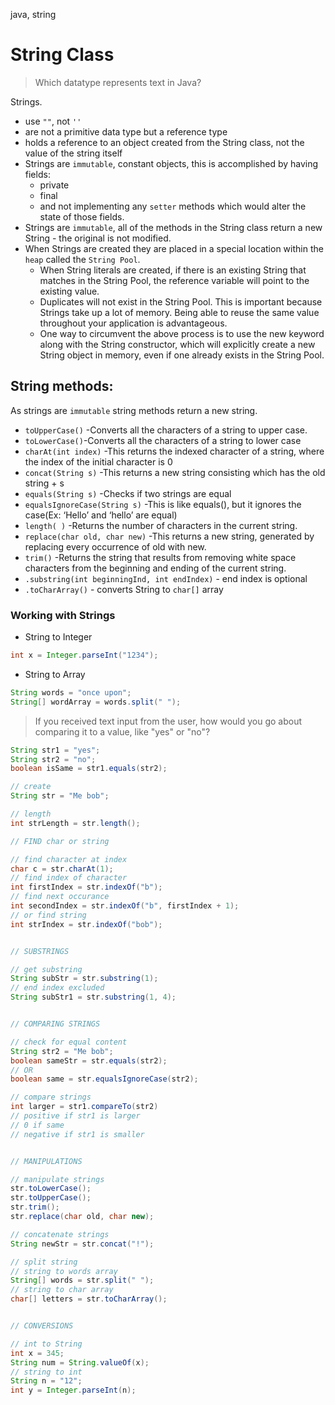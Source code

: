java, string

# String Class

> Which datatype represents text in Java?

Strings.

- use `""`, not `''`
- are not a primitive data type but a reference type
- holds a reference to an object created from the String class, not the value of the string itself
- Strings are `immutable`, constant objects, this is accomplished by having fields:
    - private
    - final
    - and not implementing any `setter` methods which would alter the state of those fields.
- Strings are `immutable`, all of the methods in the String class return a new String - the original is not modified.
- When Strings are created they are placed in a special location within the `heap` called the `String Pool`.
    - When String literals are created, if there is an existing String that matches in the String Pool, the reference variable will point to the existing value.
    - Duplicates will not exist in the String Pool. This is important because Strings take up a lot of memory. Being able to reuse the same value throughout your application is advantageous.
    - One way to circumvent the above process is to use the new keyword along with the String constructor, which will explicitly create a new String object in memory, even if one already exists in the String Pool.

## String methods:
As strings are `immutable` string methods return a new string.
- `toUpperCase()` -Converts all the characters of a string to upper case.
- `toLowerCase()`-Converts all the characters of a string to lower case
- `charAt(int index)` -This returns the indexed character of a string, where the index of the initial character is 0
- `concat(String s)` -This returns a new string consisting which has the old string + s
- `equals(String s)` -Checks if two strings are equal
- `equalsIgnoreCase(String s)` -This is like equals(), but it ignores the case(Ex: ‘Hello’ and ‘hello’ are equal)
- `length( )` -Returns the number of characters in the current string.
- `replace(char old, char new)` -This returns a new string, generated by replacing every occurrence of old with new.
- `trim()` -Returns the string that results from removing white space characters from the beginning and ending of the current string.
- `.substring(int beginningInd, int endIndex)` - end index is optional
- `.toCharArray()` - converts String to `char[]` array

### Working with Strings

- String to Integer

```java
int x = Integer.parseInt("1234");
```

- String to Array

```java
String words = "once upon";
String[] wordArray = words.split(" ");
```

> If you received text input from the user, how would you go about comparing it to a value, like "yes" or "no"?

```java
String str1 = "yes";
String str2 = "no";
boolean isSame = str1.equals(str2);
```


```java
// create
String str = "Me bob";

// length
int strLength = str.length();

// FIND char or string

// find character at index
char c = str.charAt(1);
// find index of character
int firstIndex = str.indexOf("b");
// find next occurance
int secondIndex = str.indexOf("b", firstIndex + 1);
// or find string
int strIndex = str.indexOf("bob");


// SUBSTRINGS

// get substring
String subStr = str.substring(1);
// end index excluded
String subStr1 = str.substring(1, 4);


// COMPARING STRINGS

// check for equal content
String str2 = "Me bob";
boolean sameStr = str.equals(str2);
// OR
boolean same = str.equalsIgnoreCase(str2);

// compare strings
int larger = str1.compareTo(str2)
// positive if str1 is larger
// 0 if same
// negative if str1 is smaller


// MANIPULATIONS

// manipulate strings
str.toLowerCase();
str.toUpperCase();
str.trim();
str.replace(char old, char new);

// concatenate strings
String newStr = str.concat("!");

// split string
// string to words array
String[] words = str.split(" ");
// string to char array
char[] letters = str.toCharArray();


// CONVERSIONS

// int to String
int x = 345;
String num = String.valueOf(x);
// string to int
String n = "12";
int y = Integer.parseInt(n);

```
